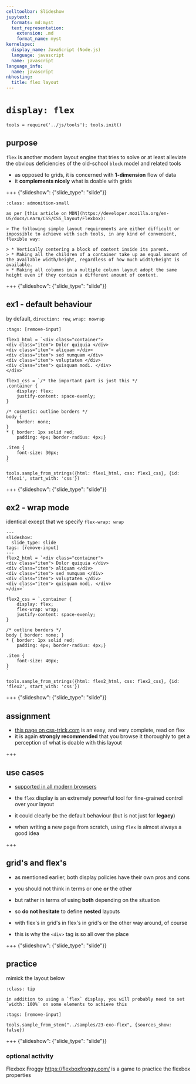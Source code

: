```yaml
---
celltoolbar: Slideshow
jupytext:
  formats: md:myst
  text_representation:
    extension: .md
    format_name: myst
kernelspec:
  display_name: JavaScript (Node.js)
  language: javascript
  name: javascript
language_info:
  name: javascript
nbhosting:
  title: flex layout
---
```


# `display: flex`

```{code-cell}
tools = require('../js/tools'); tools.init()
```

## purpose

`flex` is another modern layout engine that tries to solve or at least alleviate  
the obvious deficiencies of the old-school `block` model and related tools

* as opposed to grids, it is concerned with **1-dimension** flow of data
* it **complements nicely** what is doable with grids

+++ {"slideshow": {"slide_type": "slide"}}

````{admonition} as per MDN
:class: admonition-small

as per [this article on MDN](https://developer.mozilla.org/en-US/docs/Learn/CSS/CSS_layout/Flexbox):

> The following simple layout requirements are either difficult or impossible to achieve with such tools, in any kind of convenient, flexible way:

> * Vertically centering a block of content inside its parent.
> * Making all the children of a container take up an equal amount of the available width/height, regardless of how much width/height is available.
> * Making all columns in a multiple column layout adopt the same height even if they contain a different amount of content.
````

+++ {"slideshow": {"slide_type": "slide"}}

## ex1 - default behaviour

by default, `direction: row`, `wrap: nowrap`

```{code-cell}
:tags: [remove-input]

flex1_html = `<div class="container">
<div class="item"> Dolor quiquia </div>
<div class="item"> aliquam </div>
<div class="item"> sed numquam </div>
<div class="item"> voluptatem </div>
<div class="item"> quisquam modi. </div>
</div>`

flex1_css = `/* the important part is just this */
.container {
    display: flex;
    justify-content: space-evenly;
}

/* cosmetic: outline borders */
body {
    border: none;
}
* { border: 1px solid red;
    padding: 4px; border-radius: 4px;}

.item {
    font-size: 30px;
}
`

tools.sample_from_strings({html: flex1_html, css: flex1_css}, {id: 'flex1', start_with: 'css'})
```

+++ {"slideshow": {"slide_type": "slide"}}

## ex2 - wrap mode

identical except that we specify `flex-wrap: wrap`

```{code-cell}
---
slideshow:
  slide_type: slide
tags: [remove-input]
---
flex2_html = `<div class="container">
<div class="item"> Dolor quiquia </div>
<div class="item"> aliquam </div>
<div class="item"> sed numquam </div>
<div class="item"> voluptatem </div>
<div class="item"> quisquam modi. </div>
</div>`

flex2_css = `.container {
    display: flex;
    flex-wrap: wrap;
    justify-content: space-evenly;
}

/* outline borders */
body { border: none; }
* { border: 1px solid red;
    padding: 4px; border-radius: 4px;}

.item {
    font-size: 40px;
}
`

tools.sample_from_strings({html: flex2_html, css: flex2_css}, {id: 'flex2', start_with: 'css'})
```

+++ {"slideshow": {"slide_type": "slide"}}

## assignment

* [this page on css-trick.com](https://css-tricks.com/snippets/css/a-guide-to-flexbox/) is an easy, and very complete, read on flex
* it is again **strongly recommended** that you browse it thoroughly
    to get a perception of what is doable with this layout

+++

## use cases

* [supported in all modern browsers](https://caniuse.com/#feat=flexbox)
* the `flex` display is an extremely powerful tool
  for fine-grained control over your layout

* it could clearly be the default behaviour
  (but is not just for **legacy**)

* when writing a new page from scratch,
  using `flex` is almost always a good idea

+++

## grid's and flex's

* as mentioned earlier, both display policies have their own pros and cons
* you should not think in terms or one **or** the other
* but rather in terms of using **both** depending on the situation
* so **do not hesitate** to define **nested** layouts
* with flex's in grid's in flex's in grid's
  or the other way around, of course

* this is why the `<div>` tag is so all over the place

+++ {"slideshow": {"slide_type": "slide"}}

## practice

mimick the layout below

````{admonition} tip
:class: tip

in addition to using a `flex` display, you will probably need to set `width: 100%` on some elements to achieve this
````

```{code-cell}
:tags: [remove-input]

tools.sample_from_stem("../samples/23-exo-flex", {sources_show: false})
```

+++ {"slideshow": {"slide_type": "slide"}}

### optional activity

Flexbox Froggy <https://flexboxfroggy.com/> is a game to practice the flexbox properties
